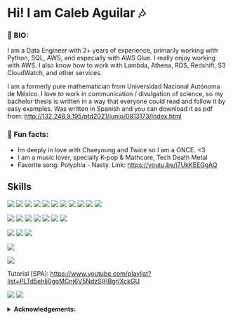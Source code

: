 # Hi! I am Caleb Aguilar :notes:

### 💬 BIO: 
I am a Data Engineer with 2+ years of experience, primarily working with Python, SQL, AWS, and especially with AWS Glue. I really enjoy working with AWS. I also know how to work with Lambda, Athena, RDS, Redshift, S3 CloudWatch, and other services.

I am a formerly pure mathematician from Universidad Nacional Autónoma de México. I love to work in communication / divulgation of science, so my bachelor thesis is written in a way that everyone could read and follow it by easy examples. Was written in Spanish and you can download it as pdf from: http://132.248.9.195/ptd2021/junio/0813173/Index.html

### :dress: Fun facts: 
  - Im deeply in love with Chaeyoung and Twice so I am a ONCE. <3 
  - I am a music lover, specially K-pop & Mathcore, Tech Death Metal
  - Favorite song: Polyphia - Nasty. Link: https://youtu.be/i7UkKEEGgAQ
  
## Skills
![](https://img.shields.io/badge/AWS-S3-informational?style=plastic&logo=Amazon-S3&logoColor=FF9900&color=FF9900)
![](https://img.shields.io/badge/AWS-Glue-informational?style=plastic&logo=Amazon-AWS&logoColor=FF9900&color=FF9900)
![](https://img.shields.io/badge/AWS-RDS-informational?style=plastic&logo=Amazon-AWS&logoColor=FF9900&color=FF9900)
![](https://img.shields.io/badge/AWS-Redshift-informational?style=plastic&logo=Amazon-AWS&logoColor=FF9900&color=FF9900)
![](https://img.shields.io/badge/AWS-EC2-informational?style=plastic&logo=Amazon-EC2&logoColor=FF9900&color=FF9900)
![](https://img.shields.io/badge/AWS-CloudFormation-informational?style=plastic&logo=Amazon-AWS&logoColor=FF9900&color=FF9900)
![](https://img.shields.io/badge/AWS-StepFunctions-informational?style=plastic&logo=Amazon-AWS&logoColor=FF9900&color=FF9900)
![](https://img.shields.io/badge/AWS-SNS-informational?style=plastic&logo=DD344C&logoColor=FF9900&color=FF9900)
![](https://img.shields.io/badge/AWS-SES-informational?style=plastic&logo=Amazon-AWS&logoColor=FF9900&color=FF9900)
![](https://img.shields.io/badge/AWS-Lambda-informational?style=plastic&logo=AWS-Lambda&logoColor=FF9900&color=FF9900)
![](https://img.shields.io/badge/AWS-Athena-informational?style=plastic&logo=Amazon-AWS&logoColor=FF9900&color=FF9900)

![](https://img.shields.io/badge/Python-3.7+-informational?&style=plastic&logo=python&logoColor=blue&color=00cccc)
![](https://img.shields.io/badge/Python-NumPy-informational?style=plastic&logo=numpy&logoColor=blue&color=00cccc)
![](https://img.shields.io/badge/Python-Pandas-informational?style=plastic&logo=pandas&logoColor=blue&color=00cccc)
![](https://img.shields.io/badge/Python-Dash-informational?style=plastic&logo=plotly&logoColor=blue&color=00cccc)
![](https://img.shields.io/badge/Python-Plotly-informational?style=plastic&logo=plotly&logoColor=blue&color=00cccc)
![](https://img.shields.io/badge/Python-Matplotlib-informational?&style=plastic&logo=python&logoColor=blue&color=00cccc)
![](https://img.shields.io/badge/Python-Seaborn-informational?&style=plastic&logo=python&logoColor=blue&color=00cccc)

![](https://img.shields.io/badge/Dashboards-Tableau-informational?style=plastic&logo=tableau&logoColor=white&color=FFFFE0)
![](https://img.shields.io/badge/Dashboards-PowerBI-informational?style=plastic&logo=powerbi&logoColor=white&color=FFFFE0)
![](https://img.shields.io/badge/Dashboards-AWSQuickSight-informational?style=plastic&logo=quicklook&logoColor=white&color=FFFFE0)

![](https://img.shields.io/badge/SQL-PostgreSQL-informational?style=plastic&logo=postgreSQL&logoColor=blue&color=#2C3E50)




![](https://img.shields.io/badge/VCS-Git-informational?style=plastic&logo=git&logoColor=#E74C3C&color=#E74C3C)

Tutorial [SPA]: https://www.youtube.com/playlist?list=PLTd5ehIj0goMCnj6V5NdzSIHBgrIXckGU

![](https://img.shields.io/badge/IDE-Visual--Studio--Code-informational?style=plastic&logo=visualstudiocode&logoColor=#81D4FA&color=#81D4FA)
![](https://img.shields.io/badge/IDE-Jupyter--Notebook-informational?style=plastic&logo=Jupyter&logoColor=#FF9800&color=#FF9800)


<details close>
 <summary> <b>Acknowledgements:</b> </summary>
  
  - [Skills badges](https://shields.io/)
  
</details>
<!--
**Proggleb/Proggleb** is a ✨ _special_ ✨ repository because its `README.md` (this file) appears on your GitHub profile.
-->
